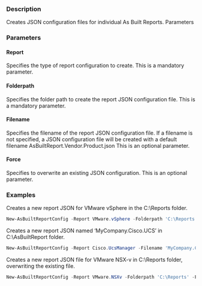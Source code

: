 
### Description

Creates JSON configuration files for individual As Built Reports.
Parameters

### Parameters

#### Report

Specifies the type of report configuration to create.
This is a mandatory parameter.

#### Folderpath

Specifies the folder path to create the report JSON configuration file.
This is a mandatory parameter.

#### Filename

Specifies the filename of the report JSON configuration file. If a filename is not specified, a JSON configuration file will be created with a default filename AsBuiltReport.Vendor.Product.json
This is an optional parameter.

#### Force

Specifies to overwrite an existing JSON configuration.
This is an optional parameter.

### Examples

Creates a new report JSON for VMware vSphere in the C:\Reports folder.

```powershell linenums="1"
New-AsBuiltReportConfig -Report VMware.vSphere -Folderpath 'C:\Reports'
```

Creates a new report JSON named ‘MyCompany.Cisco.UCS’ in C:\AsBuiltReport folder.

```powershell
New-AsBuiltReportConfig -Report Cisco.UcsManager -Filename 'MyCompany.Cisco.UCS' -Folderpath 'C:\AsBuiltReport'
```

Creates a new report JSON file for VMware NSX-v in C:\Reports folder, overwriting the existing file.

```powershell
New-AsBuiltReportConfig -Report VMware.NSXv -Folderpath 'C:\Reports' -Force
```